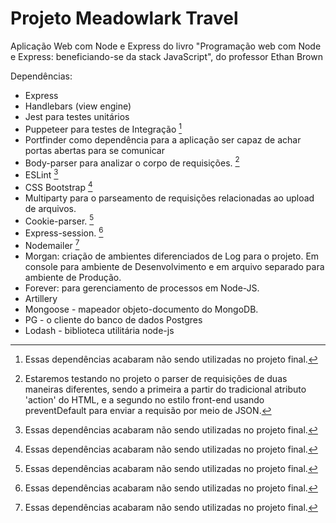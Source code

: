 # Projeto Meadowlark Travel

Aplicação Web com Node e Express do livro "Programação web com Node e Express: beneficiando-se da stack JavaScript", do professor Ethan Brown

Dependências:

- Express
- Handlebars (view engine)
- Jest para testes unitários
- Puppeteer para testes de Integração [^1]
- Portfinder como dependência para a aplicação ser capaz de achar portas abertas para se comunicar
- Body-parser para analizar o corpo de requisições. [^2]
- ESLint [^1]
- CSS Bootstrap [^1]
- Multiparty para o parseamento de requisições relacionadas ao upload de arquivos.
- Cookie-parser. [^1]
- Express-session. [^1]
- Nodemailer [^1]
- Morgan: criação de ambientes diferenciados de Log para o projeto. Em console para ambiente de Desenvolvimento e em arquivo separado para ambiente de Produção.
- Forever: para gerenciamento de processos em Node-JS.
- Artillery
- Mongoose - mapeador objeto-documento do MongoDB.
- PG - o cliente do banco de dados Postgres
- Lodash - biblioteca utilitária node-js


[^1]: Essas dependências acabaram não sendo utilizadas no projeto final.
[^2]: Estaremos testando no projeto o parser de requisições de duas maneiras diferentes, sendo a primeira a partir do tradicional atributo 'action' do HTML, e a segundo no estilo front-end usando preventDefault para enviar a requisão por meio de JSON.

